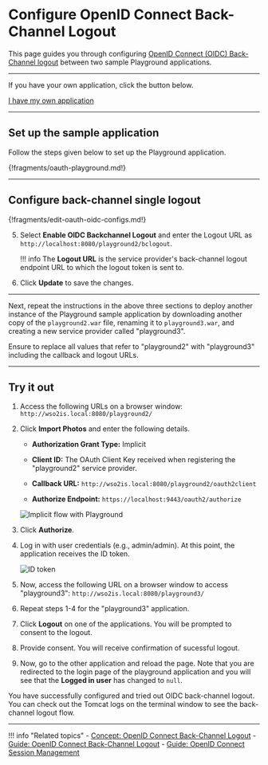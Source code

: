 # Configure OpenID Connect Back-Channel Logout

This page guides you through configuring [OpenID Connect (OIDC) Back-Channel logout](../../references/concepts/authentication/back-channel-logout) between two sample Playground applications. 

----
If you have your own application, click the button below.

<a class="samplebtn_a" href="../../guides/login/oidc-backchannel-logout"   rel="nofollow noopener">I have my own application</a>

----


## Set up the sample application

Follow the steps given below to set up the Playground application.

{!fragments/oauth-playground.md!}

----

## Configure back-channel single logout

{!fragments/edit-oauth-oidc-configs.md!}

5. Select **Enable OIDC Backchannel Logout** and enter the Logout URL as `http://localhost:8080/playground2/bclogout`.

    !!! info
        The **Logout URL** is the service provider's back-channel logout endpoint URL to which the logout token is sent to.

6. Click **Update** to save the changes.

----

Next, repeat the instructions in the above three sections to deploy another instance of the Playground sample application by downloading another copy of the `playground2.war` file, renaming it to `playground3.war`, and creating a new service provider called "playground3". 

Ensure to replace all values that refer to "playground2" with "playground3" including the callback and logout URLs. 

----

## Try it out

1. Access the following URLs on a browser window: `http://wso2is.local:8080/playground2/`

2. Click **Import Photos** and enter the following details.

    - **Authorization Grant Type:** Implicit
    
    - **Client ID:** The OAuth Client Key received when registering the "playground2" service provider.
    
    - **Callback URL:** `http://wso2is.local:8080/playground2/oauth2client`

	- **Authorize Endpoint:** `https://localhost:9443/oauth2/authorize`
    
    <img name='implicit-with-playground' src='../../assets/img/samples/implicit-with-playground.png' class='img-zoomable' alt='Implicit flow with Playground'/>
	
3. Click **Authorize**. 

4. Log in with user credentials (e.g., admin/admin). At this point, the application receives the ID token. 

	<img name='implicit-id-token' src='../../assets/img/samples/implicit-id-token.png' class='img-zoomable' alt='ID token'/>

5. Now, access the following URL on a browser window to access "playground3": `http://wso2is.local:8080/playground3/`

6. Repeat steps 1-4 for the "playground3" application.

7. Click **Logout** on one of the applications. You will be prompted to consent to the logout. 

8. Provide consent. You will receive confirmation of sucessful logout. 

9. Now, go to the other application and reload the page. Note that you are redirected to the login page of the playground application and you will see that the **Logged in user** has changed to `null`. 

You have successfully configured and tried out OIDC back-channel logout. You can check out the Tomcat logs on the terminal window to see the back-channel logout flow. 

----

!!! info "Related topics"
    - [Concept: OpenID Connect Back-Channel Logout](../../references/concepts/authentication/back-channel-logout)
    - [Guide: OpenID Connect Back-Channel Logout](../../guides/login/oidc-backchannel-logout)
    - [Guide: OpenID Connect Session Management](../../guides/login/session-management-logout)
